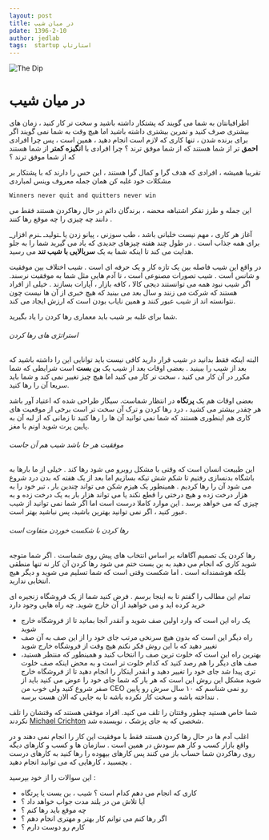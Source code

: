 ```yaml
---
layout: post
title: در میان شیب
pdate: 1396-2-10
author: jedlab
tags:  startup استارتاپ
---
```


![The Dip](http://cdn.persiangig.com/preview/okHiF7kQgr/large/dip.jpg)

# در میان شیب

اطرافیانتان به شما می گویند که پشتکار داشته باشید و سخت تر کار کنید ، زمان های بیشتری صرف کنید و تمرین بیشتری داشته باشید اما هیچ وقت به شما نمی گویند اگر برای برنده شدن ، تنها کاری که لازم است انجام دهید ، همین است ، پس چرا افرادی **احمق** تر از شما هستند که از شما موفق ترند ؟ چرا افرادی با **انگیزه کمتر** از شما هستند که از شما موفق ترند ؟ 

تقریبا همیشه ، افرادی که هدف گرا و کمال گرا هستند ، این حس را دارند که با پشتکار بر مشکلات خود غلبه کن همان جمله معروف وینس لمباردی

```
Winners never quit and quitters never win
```

این جمله و طرز تفکر اشتباهه محضه ، برندگان دائم در حال رهاکردن هستند فقط می دانند چه چیزی را چه موقع رها کنند .


آغاز هر کاری ، مهم نیست خلبانی باشد ، طب سوزنی ، پیانو زدن یا ـتولیدـ ـنرم افزار_ برای همه جذاب است . در طول چند هفته چیزهای جدیدی که یاد می گیرید شما را به جلو هدایت می کند تا اینکه شما به یک **سربالایی  با شیب تند** می رسید.


در واقع این شیب فاصله بین یک تازه کار و یک حرفه ای است . شیب اختلاف بین موفقیت و شانس است . شیب تصورات مصنوعی  است ، تا آدم هایی مثل شما به موفقیت نرسند. اگر شیب نبود همه می توانستند دیجی کالا ، کافه بازار ، آپارات بسازند . خیلی از افراد هستند که شرکت می زنند و سال بعد می بینید که هیچ خبری از آن ها نیست چون نتوانسته اند  از شیب عبور کنند و همین نایاب بودن است که ارزش ایجاد می کند.

شما برای غلبه بر شیب باید معماری رها کردن را یاد بگیرید.

###### استراتژی های رها کردن

البته اینکه فقط بدانید در شیب قرار دارید کافی نیست باید توانایی این را داشته باشید که بعد از شیب را ببینید . بعضی اوقات بعد از شیب یک **بن بست** است شرایطی که شما مکرر در آن کار می کنید ، سخت تر کار می کنید اما هیچ چیز تغییر نمی کند و شما باید سریعا آن را رها کنید.

بعضی اوقات هم یک **پرتگاه** در انتظار شماست. سیگار طراحی شده که اعتیاد آور باشد هر چقدر بیشتر می کشید ، درد رها کردن و ترک آن سخت تر است برخی از موقعیت های کاری هم اینطوری هستند که شما نمی توانید آن ها را رها کنید تا زمانی که از لبه آن به پایین پرت شوید اونم با مغز.

###### موفقیت هر جا باشد شیب هم آن جاست

این طبیعت انسان است که وقتی با مشکل روبرو می شود رها کند . خیلی از ما بارها به باشگاه بدنسازی رفتیم تا شکم شش تیکه بسازیم اما بعد از یک هفته که بدن درد شروع می شود آن را رها کردیم . همینطور یک هیزم شکن می تواند چندین بار ، تبر خود را به هزار درخت زده و هیچ درختی را قطع نکند یا می تواند هزار بار به یک درخت زده و به چیزی که می خواهد برسد . این موارد کاملا درست است اما اگر شما نمی توانید از شیب عبور کنید ، اگر نمی توانید بهترین باشید، پس نباشید بهتر است. 

###### رها کردن با شکست خوردن متفاوت است 

رها کردن یک تصمیم آگاهانه بر اساس انتخاب های پیش روی شماست . اگر شما متوجه شوید کاری که انجام می دهید به بن بست ختم می شود رها کردن آن کار نه تنها منطقی بلکه هوشمندانه است .   اما شکست وقتی است که شما تسلیم می شوید و دیگر هیچ انتخابی ندارید. 

تمام این مطالب را گفتم تا به اینجا برسم . فرض کنید شما از یک فروشگاه زنجیره ای خرید کرده اید و می خواهید از آن خارج شوید. چه راه هایی وجود دارد

* یک راه این است که وارد اولین صف شوید و آنقدر آنجا بمانید تا از فروشگاه خارج شوید
* راه دیگر این است که بدون هیچ سرنخی مرتب جای خود را از این صف به آن صف تغییر دهید که با این روش فکر نکنم هیچ وقت از فروشگاه خارج شوید 
* بهترین راه این است که خلوت ترین صف را انتخاب کنید و همینطور که منتظر هستید، صف های دیگر را هم رصد کنید که کدام خلوت تر است و به محض اینکه صف خلوت تری پیدا شد جای خود را تغییر دهید و انقدر اینکار را انجام دهید تا از فروشگاه خارج شوید مشکل این روش این است که هر بار که شما جای خود را عوض می کنید باید از صفر شروع کنید ولی خوب من CEO رو نمی شناسم که ۱۰ سال سرش رو پایین ننداخته باشه و سخت کار نکرده باشه تا به جایی که الان هست برسه . 

شما خاص هستید چطور وقتتان را تلف می کنید. افراد موفقی هستند که وقتشان را تلف نکردند  [Michael Crichton](http://en.wikipedia.org/wiki/Michael_Crichton) شخصی که به جای پزشک ، نویسنده شد.


اغلب آدم ها در حال رها کردن هستند فقط با موفقیت این کار را انجام نمی دهند و در واقع بازار کسب و کار هم سودش در همین است . سازمان ها و کسب و کارهای دیگه روی رهاکردن شما حساب باز می کنند پس کارهای بیهوده را رها کنید به کارهای درست بچسبید ، کارهایی که می توانید انجام دهید . 

این سوالات را از خود بپرسید :

* کاری که انجام می دهم کدام است ؟ شیب ، بن بست یا پرتگاه
* آیا تلاش من در بلند مدت جواب خواهد داد ؟
* چه موقع باید رها کنم ؟ 
* اگر رها کنم می توانم کار بهتر و مهتری انجام دهم ؟
* کارم رو دوست دارم ؟


